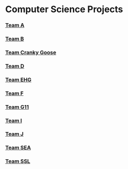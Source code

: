 # Computer Science Projects
<div class="card-directory">
	<div class="project-card" markdown="1">
	<a href="#">
		<h3>Team A</h3>
	</a>
	</div>
	<div class="project-card" markdown="1">
	<a href="#">
		<h3>Team B</h3>
	</a>
	</div>
	<div class="project-card" markdown="1">
	<a href="#">
		<h3>Team Cranky Goose</h3>
	</a>
	</div>
	<div class="project-card" markdown="1">
	<a href="#">
		<h3>Team D</h3>
	</a>
	</div>
	<div class="project-card" markdown="1">
	<a href="#">
		<h3>Team EHG</h3>
	</a>
	</div>
	<div class="project-card" markdown="1">
	<a href="#">
		<h3>Team F</h3>
	</a>
	</div>
	<div class="project-card" markdown="1">
	<a href="#">
		<h3>Team G11</h3>
	</a>
	</div>
	<div class="project-card" markdown="1">
	<a href="#">
		<h3>Team I</h3>
	</a>
	</div>
	<div class="project-card" markdown="1">
	<a href="#">
		<h3>Team J</h3>
	</a>
	</div>
	<div class="project-card" markdown="1">
	<a href="#">
		<h3>Team SEA</h3>
	</a>
	</div>
	<div class="project-card" markdown="1">
	<a href="cs-team-ssl.html">
		<h3>Team SSL</h3>
	</a>
	</div>
</div>